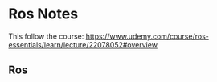 # Ros Notes
This follow the course: https://www.udemy.com/course/ros-essentials/learn/lecture/22078052#overview

## Ros
```
```
